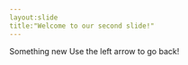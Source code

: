 ```yaml
---
layout:slide
title:"Welcome to our second slide!"
---
```

Something new
Use the left arrow to go back!
